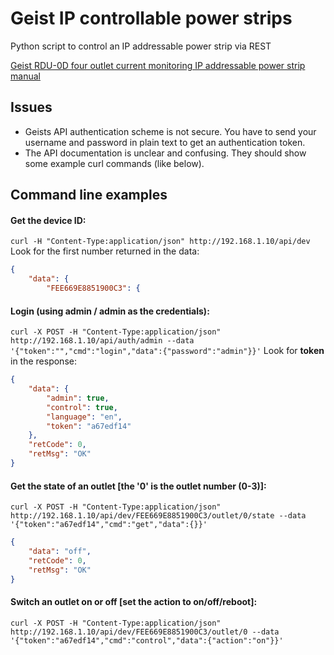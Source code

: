 # Geist IP controllable power strips
Python script to control an IP addressable power strip via REST

[Geist RDU-0D four outlet current monitoring IP addressable power strip manual](http://www.geistglobal.com/sites/all/files/site/User_Manuals/Power/gm1174_-_r-series_v4_pdu_rev3.0.pdf)

## Issues 
- Geists API authentication scheme is not secure.  You have to send your username and password in plain text to get an authentication token.
- The API documentation is unclear and confusing.  They should show some example curl commands (like below).

## Command line examples
#### Get the device ID: 
`curl -H "Content-Type:application/json" http://192.168.1.10/api/dev`
Look for the first number returned in the data:
```json
{
    "data": {
        "FEE669E8851900C3": {
```
  
#### Login (using admin / admin as the credentials): 
`curl -X POST -H "Content-Type:application/json" http://192.168.1.10/api/auth/admin --data '{"token":"","cmd":"login","data":{"password":"admin"}}'`
Look for **token** in the response: 
```json
{
    "data": {
        "admin": true,
        "control": true,
        "language": "en",
        "token": "a67edf14"
    },
    "retCode": 0,
    "retMsg": "OK"
}
```

#### Get the state of an outlet [the '0' is the outlet number (0-3)]:
`curl -X POST -H "Content-Type:application/json" http://192.168.1.10/api/dev/FEE669E8851900C3/outlet/0/state --data '{"token":"a67edf14","cmd":"get","data":{}}'`
```json
{
    "data": "off",
    "retCode": 0,
    "retMsg": "OK"
} 
```

#### Switch an outlet on or off [set the **action** to on/off/reboot]:
`curl -X POST -H "Content-Type:application/json" http://192.168.1.10/api/dev/FEE669E8851900C3/outlet/0 --data '{"token":"a67edf14","cmd":"control","data":{"action":"on"}}'`

